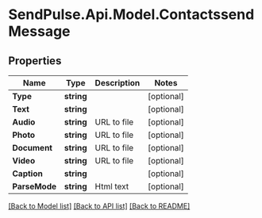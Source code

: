 # SendPulse.Api.Model.ContactssendMessage
## Properties

Name | Type | Description | Notes
------------ | ------------- | ------------- | -------------
**Type** | **string** |  | [optional] 
**Text** | **string** |  | [optional] 
**Audio** | **string** | URL to file | [optional] 
**Photo** | **string** | URL to file | [optional] 
**Document** | **string** | URL to file | [optional] 
**Video** | **string** | URL to file | [optional] 
**Caption** | **string** |  | [optional] 
**ParseMode** | **string** | Html text | [optional] 

[[Back to Model list]](../README.md#documentation-for-models) [[Back to API list]](../README.md#documentation-for-api-endpoints) [[Back to README]](../README.md)

